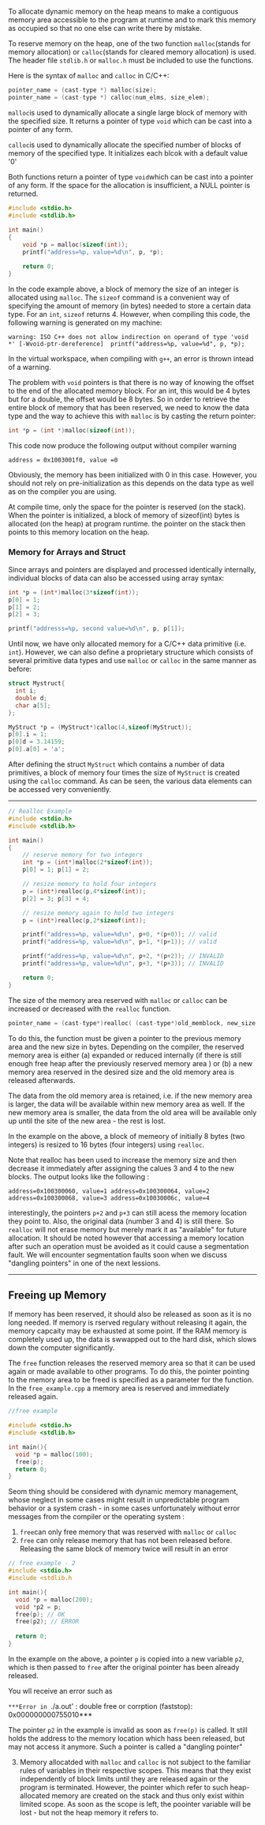 To allocate dynamic memory on the heap means to make a contiguous memory area accessible to the program at runtime and to mark this memory as occupied so that no one else can write there by mistake.

To reserve memory on the heap, one of the two function `malloc`(stands for memory allocation) or `calloc`(stands for cleared memory allocation) is used. The header file `stdlib.h` or `malloc.h` must be included to use the functions.

Here is the syntax of `malloc` and `calloc` in C/C++:

```c++
pointer_name = (cast-type *) malloc(size);
pointer_name = (cast-type *) calloc(num_elms, size_elem);
```

`malloc`is used to dynamically allocate a single large block of memory with the specified size. It returns a pointer of type `void` which can be cast into a pointer of any form.

`calloc`is used to dynamically allocate the specified number of blocks of memory of the specified type. It initializes each blcok with a default value '0'

Both functions return a pointer of type `void`which can be cast into a pointer of any form. If the space for the allocation is insufficient, a NULL pointer is returned.

```c++
#include <stdio.h> 
#include <stdlib.h> 
  
int main() 
{ 
    void *p = malloc(sizeof(int));
    printf("address=%p, value=%d\n", p, *p);

    return 0; 
}
```

In the code example above, a block of memory the size of an integer is allocated using `malloc`. The `sizeof` command is a convenient way of specifying the amount of memory (in bytes) needed to store a certain data type. For an `int`, `sizeof` returns 4. However, when compiling this code, the following warning is generated on my machine:

`warning: ISO C++ does not allow indirection on operand of type 'void *' [-Wvoid-ptr-dereference]  printf("address=%p, value=%d", p, *p);`

In the virtual workspace, when compiling with `g++`, an error is thrown intead of a warning. 

The problem with `void` pointers is that there is no way of knowing the offset to the end of the allocated memory block. For an int, this would be 4 bytes but for a double, the offset would be 8 bytes. So in order to retrieve the entire block of memory that has been reserved, we need to know the data type and the way to achieve this with `malloc` is by casting the return pointer:

```c++
int *p = (int *)malloc(sizeof(int));
```

This code now produce the following output without compiler warning

`address = 0x1003001f0, value =0`

Obviously, the memory has been initialized with 0 in this case. However, you should not rely on pre-initialization as this depends on the data type as well as on the compiler you are using.

At compile time, only the space for the pointer is reserved (on the stack). When the pointer is initialized, a block of memory of sizeof(int) bytes is allocated (on the heap) at program runtime. the pointer on the stack then points to this memory location on the heap. 

### Memory for Arrays and Struct

Since arrays and pointers are displayed and processed identically internally, individual blocks of data can also be accessed using array syntax:

```c++
int *p = (int*)malloc(3*sizeof(int));
p[0] = 1;
p[1] = 2;
p[2] = 3;

printf("addresss=%p, second value=%d\n", p, p[1]);
```

Until now, we have only allocated memory for a C/C++ data primitive (i.e. `int`). However, we can also define a proprietary structure which consists of several primitive data types and use `malloc` or `calloc` in the same manner as before:

```c++
struct Mystruct{
  int i;
  double d;
  char a[5];
};

MyStruct *p = (MyStruct*)calloc(4,sizeof(MyStruct));
p[0].i = 1;
p[0]d = 3.14159;
p[0].a[0] = 'a';
```

After defining the struct `MyStruct` which contains a number of data primitives, a block of memory four times the size of `MyStruct` is created using the `calloc` command. As can be seen, the various data elements can be accessed very conveniently. 

---

```c++
// Realloc Example
#include <stdio.h> 
#include <stdlib.h> 

int main() 
{ 
    // reserve memory for two integers
    int *p = (int*)malloc(2*sizeof(int));
    p[0] = 1; p[1] = 2; 

    // resize memory to hold four integers
    p = (int*)realloc(p,4*sizeof(int));
    p[2] = 3; p[3] = 4; 

    // resize memory again to hold two integers
    p = (int*)realloc(p,2*sizeof(int));

    printf("address=%p, value=%d\n", p+0, *(p+0)); // valid
    printf("address=%p, value=%d\n", p+1, *(p+1)); // valid

    printf("address=%p, value=%d\n", p+2, *(p+2)); // INVALID
    printf("address=%p, value=%d\n", p+3, *(p+3)); // INVALID

    return 0; 
}
```

The size of the memory area reserved with `malloc` or `calloc` can be increased or decreased with the `realloc` function.

```c++
pointer_name = (cast-type*)realloc( (cast-type*)old_memblock, new_size );
```

To do this, the function must be given a pointer to the previous memory area and the new size in bytes. Depending on the compiler, the reserved memory area is either (a) expanded or reduced internally (if there is still enough free heap after the previously reserved memory area ) or (b) a new memory area reserved in the desired size and the old memory area is released afterwards.

The data from the old memory area is retained, i.e. if the new memory area is larger, the data will be available within new memory area as well. If the new memory area is smaller, the data from the old area will be available only up until the site of the new area - the rest is lost.

In the example on the above, a block of memeory of initially 8 bytes (two integers) is resized to 16 bytes (four integers) using `realloc`.

Note that realloc has been used to increase the memory size and then decrease it immediately after assigning the calues 3 and 4 to the new blocks. The output looks like the following :

`address=0x100300060, value=1 address=0x100300064, value=2 address=0x100300068, value=3 address=0x10030006c, value=4`

interestingly, the pointers `p+2` and `p+3` can still acess the memory location they point to. Also, the original data (number 3 and 4) is still there. So `realloc` will not erase memory but merely mark it as "available" for future allocation. It should be noted however that accessing a memory location after such an operation must be avoided as it could cause a segmentation fault. We will encounter segmentation faults soon when we discuss "dangling pointers" in one of the next lessions. 

---

## Freeing up Memory

If memory has been reserved, it should also be released as soon as it is no long needed. If memory is rserved regulary without releasing it again, the memory capcaity may be exhausted at some point. If the RAM memory is completely used up, the data is swwapped out to the hard disk, which slows down the computer significantly. 

The `free` function releases the reserved memory area so that it can be used again or made available to other programs. To do this, the pointer pointing to the memory area to be freed is specified as a parameter for the function. In the `free_example.cpp` a memory area is reserved and immediately released again. 

```c++
//free example

#include <stdio.h>
#include <stdlib.h>

int main(){
  void *p = malloc(100);
  free(p);
  return 0;
}
```

Seom thing should be considered with dynamic memory management, whose neglect in some cases might result in unpredictable program behavior or a system crash - in some cases unfortunately without error messages from the compiler or the operating system :

1. `free`can only free memory that was reserved with `malloc` or `calloc`
2. `free` can only release memory that has not been released before. Releasing the same block of memory twice will result in an error 

```c++
// free example - 2
#include <stdio.h>
#include <stdlib.h

int main(){
  void *p = malloc(200);
  void *p2 = p;
  free(p); // OK
  free(p2); // ERROR
  
  return 0;
}
```

In the example on the above, a pointer `p` is copied into a new variable `p2`, which is then passed to `free` after the original pointer has been already released.

You wll receive an error such as 

`***Error in `./a.out' : double free or corrption (faststop): 0x000000000755010***

The pointer `p2` in the example is invalid as soon as `free(p)` is called. It still holds the address to the memory location which hass been released, but may not access it anymore. Such a pointer is called a "dangling pointer"

3. Memory allocatded with `malloc` and `calloc` is not subject to the familiar rules of variables in their respective scopes. This means that they exist independently of block limits until they are released again or the program is terminated. However, the pointer which refer to such heap-allocated memory are created on the stack and thus only exist within limited scope. As soon as the scope is left, the poointer variable will be lost - but not the heap memory it refers to. 